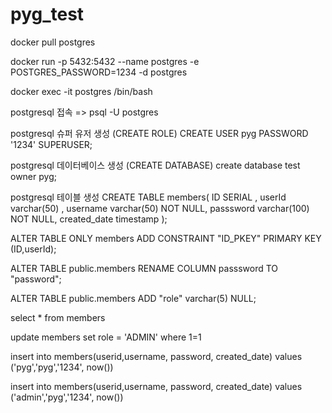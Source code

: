 # pyg_test

docker pull postgres 

docker run -p 5432:5432 --name postgres -e POSTGRES_PASSWORD=1234 -d postgres 

docker exec -it postgres /bin/bash

postgresql 접속
=> psql -U postgres

postgresql 슈퍼 유저 생성 (CREATE ROLE)
CREATE USER pyg PASSWORD '1234' SUPERUSER;

postgresql 데이터베이스 생성 (CREATE DATABASE)
create database test owner pyg;

postgresql 테이블 생성
CREATE TABLE members(
   ID  SERIAL ,
   userId varchar(50) , 
   username varchar(50) NOT NULL, 
   passsword varchar(100)  NOT NULL,
   created_date     timestamp 
);

ALTER TABLE ONLY  members ADD CONSTRAINT "ID_PKEY" PRIMARY KEY (ID,userId);

ALTER TABLE public.members RENAME COLUMN passsword TO "password";

ALTER TABLE public.members ADD "role" varchar(5) NULL;


select * from members

update members set role = 'ADMIN' where 1=1


insert into members(userid,username, password, created_date)
values ('pyg','pyg','1234', now())


insert into members(userid,username, password, created_date)
values ('admin','pyg','1234', now())
